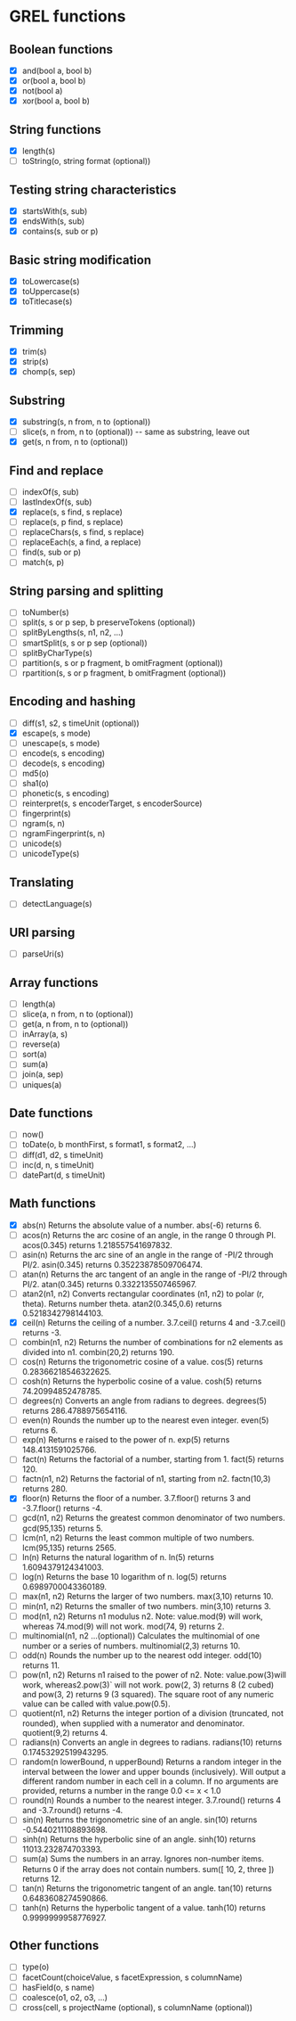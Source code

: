 # GREL functions
## Boolean functions
- [x] and(bool a, bool b)
- [x] or(bool a, bool b)
- [x] not(bool a)
- [x] xor(bool a, bool b)

## String functions
- [X] length(s)
- [ ] toString(o, string format (optional))

## Testing string characteristics
- [X] startsWith(s, sub)
- [X] endsWith(s, sub)
- [X] contains(s, sub or p)

## Basic string modification
- [X] toLowercase(s)
- [X] toUppercase(s)
- [X] toTitlecase(s)

## Trimming
- [X] trim(s)
- [X] strip(s)
- [X] chomp(s, sep)

## Substring
- [x] substring(s, n from, n to (optional))
- [ ] slice(s, n from, n to (optional)) -- same as substring, leave out
- [x] get(s, n from, n to (optional))

## Find and replace
- [ ] indexOf(s, sub)
- [ ] lastIndexOf(s, sub)
- [x] replace(s, s find, s replace)
- [ ] replace(s, p find, s replace)
- [ ] replaceChars(s, s find, s replace)
- [ ] replaceEach(s, a find, a replace)
- [ ] find(s, sub or p)
- [ ] match(s, p)

## String parsing and splitting
- [ ] toNumber(s)
- [ ] split(s, s or p sep, b preserveTokens (optional))
- [ ] splitByLengths(s, n1, n2, ...)
- [ ] smartSplit(s, s or p sep (optional))
- [ ] splitByCharType(s)
- [ ] partition(s, s or p fragment, b omitFragment (optional))
- [ ] rpartition(s, s or p fragment, b omitFragment (optional))

## Encoding and hashing
- [ ] diff(s1, s2, s timeUnit (optional))
- [X] escape(s, s mode)
- [ ] unescape(s, s mode)
- [ ] encode(s, s encoding)
- [ ] decode(s, s encoding)
- [ ] md5(o)
- [ ] sha1(o)
- [ ] phonetic(s, s encoding)
- [ ] reinterpret(s, s encoderTarget, s encoderSource)
- [ ] fingerprint(s)
- [ ] ngram(s, n)
- [ ] ngramFingerprint(s, n)
- [ ] unicode(s)
- [ ] unicodeType(s)

## Translating
- [ ] detectLanguage(s)

## URI parsing
- [ ] parseUri(s)

## Array functions
- [ ] length(a)
- [ ] slice(a, n from, n to (optional))
- [ ] get(a, n from, n to (optional))
- [ ] inArray(a, s)
- [ ] reverse(a)
- [ ] sort(a)
- [ ] sum(a)
- [ ] join(a, sep)
- [ ] uniques(a)

## Date functions
- [ ] now()
- [ ] toDate(o, b monthFirst, s format1, s format2, ...)
- [ ] diff(d1, d2, s timeUnit)
- [ ] inc(d, n, s timeUnit)
- [ ] datePart(d, s timeUnit)

## Math functions
- [X] abs(n)	Returns the absolute value of a number.	abs(-6) returns 6.
- [ ] acos(n)	Returns the arc cosine of an angle, in the range 0 through PI.	acos(0.345) returns 1.218557541697832.
- [ ] asin(n)	Returns the arc sine of an angle in the range of -PI/2 through PI/2.	asin(0.345) returns 0.35223878509706474.
- [ ] atan(n)	Returns the arc tangent of an angle in the range of -PI/2 through PI/2.	atan(0.345) returns 0.3322135507465967.
- [ ] atan2(n1, n2)	Converts rectangular coordinates (n1, n2) to polar (r, theta). Returns number theta.	atan2(0.345,0.6) returns 0.5218342798144103.
- [X] ceil(n)	Returns the ceiling of a number.	3.7.ceil() returns 4 and -3.7.ceil() returns -3.
- [ ] combin(n1, n2)	Returns the number of combinations for n2 elements as divided into n1.	combin(20,2) returns 190.
- [ ] cos(n)	Returns the trigonometric cosine of a value.	cos(5) returns 0.28366218546322625.
- [ ] cosh(n)	Returns the hyperbolic cosine of a value.	cosh(5) returns 74.20994852478785.
- [ ] degrees(n)	Converts an angle from radians to degrees.	degrees(5) returns 286.4788975654116.
- [ ] even(n)	Rounds the number up to the nearest even integer.	even(5) returns 6.
- [ ] exp(n)	Returns e raised to the power of n.	exp(5) returns 148.4131591025766.
- [ ] fact(n)	Returns the factorial of a number, starting from 1.	fact(5) returns 120.
- [ ] factn(n1, n2)	Returns the factorial of n1, starting from n2.	factn(10,3) returns 280.
- [X] floor(n)	Returns the floor of a number.	3.7.floor() returns 3 and -3.7.floor() returns -4.
- [ ] gcd(n1, n2)	Returns the greatest common denominator of two numbers.	gcd(95,135) returns 5.
- [ ] lcm(n1, n2)	Returns the least common multiple of two numbers.	lcm(95,135) returns 2565.
- [ ] ln(n)	Returns the natural logarithm of n.	ln(5) returns 1.6094379124341003.
- [ ] log(n)	Returns the base 10 logarithm of n.	log(5) returns 0.6989700043360189.
- [ ] max(n1, n2)	Returns the larger of two numbers.	max(3,10) returns 10.
- [ ] min(n1, n2)	Returns the smaller of two numbers.	min(3,10) returns 3.
- [ ] mod(n1, n2)	Returns n1 modulus n2. Note: value.mod(9) will work, whereas 74.mod(9) will not work.	mod(74, 9) returns 2.
- [ ] multinomial(n1, n2 …(optional))	Calculates the multinomial of one number or a series of numbers.	multinomial(2,3) returns 10.
- [ ] odd(n)	Rounds the number up to the nearest odd integer.	odd(10) returns 11.
- [ ] pow(n1, n2)	Returns n1 raised to the power of n2. Note: value.pow(3)will work, whereas2.pow(3)` will not work.	pow(2, 3) returns 8 (2 cubed) and pow(3, 2) returns 9 (3 squared). The square root of any numeric value can be called with value.pow(0.5).
- [ ] quotient(n1, n2)	Returns the integer portion of a division (truncated, not rounded), when supplied with a numerator and denominator.	quotient(9,2) returns 4.
- [ ] radians(n)	Converts an angle in degrees to radians.	radians(10) returns 0.17453292519943295.
- [ ] random(n lowerBound, n upperBound)	Returns a random integer in the interval between the lower and upper bounds (inclusively). Will output a different random number in each cell in a column. If no arguments are provided, returns a number in the range 0.0 <= x < 1.0
- [ ] round(n)	Rounds a number to the nearest integer.	3.7.round() returns 4 and -3.7.round() returns -4.
- [ ] sin(n)	Returns the trigonometric sine of an angle.	sin(10) returns -0.5440211108893698.
- [ ] sinh(n)	Returns the hyperbolic sine of an angle.	sinh(10) returns 11013.232874703393.
- [ ] sum(a)	Sums the numbers in an array. Ignores non-number items. Returns 0 if the array does not contain numbers.	sum([ 10, 2, three ]) returns 12.
- [ ] tan(n)	Returns the trigonometric tangent of an angle.	tan(10) returns 0.6483608274590866.
- [ ] tanh(n)	Returns the hyperbolic tangent of a value.	tanh(10) returns 0.9999999958776927.

## Other functions
- [ ] type(o)
- [ ] facetCount(choiceValue, s facetExpression, s columnName)
- [ ] hasField(o, s name)
- [ ] coalesce(o1, o2, o3, ...)
- [ ] cross(cell, s projectName (optional), s columnName (optional))